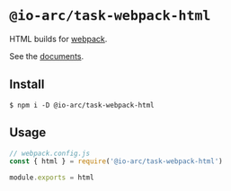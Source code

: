 # `@io-arc/task-webpack-html`

HTML builds for [webpack](https://webpack.js.org/).

See the [documents](https://io-arc.tech/plugins/tasks/webpack-html.html).

## Install

```shell
$ npm i -D @io-arc/task-webpack-html
```

## Usage

```typescript
// webpack.config.js
const { html } = require('@io-arc/task-webpack-html')

module.exports = html
```
